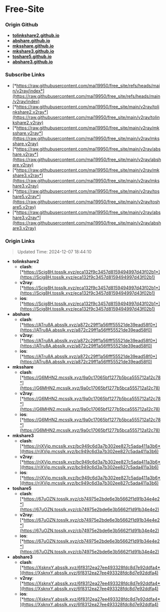 # Free-Site

### Origin Github

- [**tolinkshare2.github.io**](https://github.com/tolinkshare2/tolinkshare2.github.io)
- [**abshare.github.io**](https://github.com/abshare/abshare.github.io)
- [**mksshare.github.io**](https://github.com/mksshare/mksshare.github.io)
- [**mkshare3.github.io**](https://github.com/mkshare3/mkshare3.github.io)
- [**toshare5.github.io**](https://github.com/toshare5/toshare5.github.io)
- [**abshare3.github.io**](https://github.com/abshare3/abshare3.github.io)

### Subscribe Links

- [*https://raw.githubusercontent.com/mai19950/free_site/refs/heads/main/v2ray/index*](https://raw.githubusercontent.com/mai19950/free_site/refs/heads/main/v2ray/index)
- [*https://raw.githubusercontent.com/mai19950/free_site/main/v2ray/tolinkshare2.v2ray*](https://raw.githubusercontent.com/mai19950/free_site/main/v2ray/tolinkshare2.v2ray)
- [*https://raw.githubusercontent.com/mai19950/free_site/main/v2ray/mksshare.v2ray*](https://raw.githubusercontent.com/mai19950/free_site/main/v2ray/mksshare.v2ray)
- [*https://raw.githubusercontent.com/mai19950/free_site/main/v2ray/abshare.v2ray*](https://raw.githubusercontent.com/mai19950/free_site/main/v2ray/abshare.v2ray)
- [*https://raw.githubusercontent.com/mai19950/free_site/main/v2ray/mkshare3.v2ray*](https://raw.githubusercontent.com/mai19950/free_site/main/v2ray/mkshare3.v2ray)
- [*https://raw.githubusercontent.com/mai19950/free_site/main/v2ray/toshare5.v2ray*](https://raw.githubusercontent.com/mai19950/free_site/main/v2ray/toshare5.v2ray)
- [*https://raw.githubusercontent.com/mai19950/free_site/main/v2ray/abshare3.v2ray*](https://raw.githubusercontent.com/mai19950/free_site/main/v2ray/abshare3.v2ray)

### Origin Links

> Updated Time: 2024-12-07 18:44:10

- **tolinkshare2**
  - **clash**: [*https://Scjg8H.tosslk.xyz/eca132f9c3457d8159494997d43f02b1*](https://Scjg8H.tosslk.xyz/eca132f9c3457d8159494997d43f02b1)
  - **v2ray**: [*https://Scjg8H.tosslk.xyz/eca132f9c3457d8159494997d43f02b1*](https://Scjg8H.tosslk.xyz/eca132f9c3457d8159494997d43f02b1)
  - **ios**: [*https://Scjg8H.tosslk.xyz/eca132f9c3457d8159494997d43f02b1*](https://Scjg8H.tosslk.xyz/eca132f9c3457d8159494997d43f02b1)
- **abshare**
  - **clash**: [*https://ATru8A.absslk.xyz/a872c29ff1a56fff55521de39ead58f0*](https://ATru8A.absslk.xyz/a872c29ff1a56fff55521de39ead58f0)
  - **v2ray**: [*https://ATru8A.absslk.xyz/a872c29ff1a56fff55521de39ead58f0*](https://ATru8A.absslk.xyz/a872c29ff1a56fff55521de39ead58f0)
  - **ios**: [*https://ATru8A.absslk.xyz/a872c29ff1a56fff55521de39ead58f0*](https://ATru8A.absslk.xyz/a872c29ff1a56fff55521de39ead58f0)
- **mksshare**
  - **clash**: [*https://G6MHN2.mcsslk.xyz/9a0c17065bf1277b5bca555712a12c78*](https://G6MHN2.mcsslk.xyz/9a0c17065bf1277b5bca555712a12c78)
  - **v2ray**: [*https://G6MHN2.mcsslk.xyz/9a0c17065bf1277b5bca555712a12c78*](https://G6MHN2.mcsslk.xyz/9a0c17065bf1277b5bca555712a12c78)
  - **ios**: [*https://G6MHN2.mcsslk.xyz/9a0c17065bf1277b5bca555712a12c78*](https://G6MHN2.mcsslk.xyz/9a0c17065bf1277b5bca555712a12c78)
- **mkshare3**
  - **clash**: [*https://riXVip.mcsslk.xyz/bc949c6d3a7b302ee827c5ada411a3b6*](https://riXVip.mcsslk.xyz/bc949c6d3a7b302ee827c5ada411a3b6)
  - **v2ray**: [*https://riXVip.mcsslk.xyz/bc949c6d3a7b302ee827c5ada411a3b6*](https://riXVip.mcsslk.xyz/bc949c6d3a7b302ee827c5ada411a3b6)
  - **ios**: [*https://riXVip.mcsslk.xyz/bc949c6d3a7b302ee827c5ada411a3b6*](https://riXVip.mcsslk.xyz/bc949c6d3a7b302ee827c5ada411a3b6)
- **toshare5**
  - **clash**: [*https://67uOZN.tosslk.xyz/cb74975e2bde6e3b5662f1d91b34e4e2*](https://67uOZN.tosslk.xyz/cb74975e2bde6e3b5662f1d91b34e4e2)
  - **v2ray**: [*https://67uOZN.tosslk.xyz/cb74975e2bde6e3b5662f1d91b34e4e2*](https://67uOZN.tosslk.xyz/cb74975e2bde6e3b5662f1d91b34e4e2)
  - **ios**: [*https://67uOZN.tosslk.xyz/cb74975e2bde6e3b5662f1d91b34e4e2*](https://67uOZN.tosslk.xyz/cb74975e2bde6e3b5662f1d91b34e4e2)
- **abshare3**
  - **clash**: [*https://XsknxY.absslk.xyz/6f8312ea27ee493328fdc8d7e92ddfa4*](https://XsknxY.absslk.xyz/6f8312ea27ee493328fdc8d7e92ddfa4)
  - **v2ray**: [*https://XsknxY.absslk.xyz/6f8312ea27ee493328fdc8d7e92ddfa4*](https://XsknxY.absslk.xyz/6f8312ea27ee493328fdc8d7e92ddfa4)
  - **ios**: [*https://XsknxY.absslk.xyz/6f8312ea27ee493328fdc8d7e92ddfa4*](https://XsknxY.absslk.xyz/6f8312ea27ee493328fdc8d7e92ddfa4)
